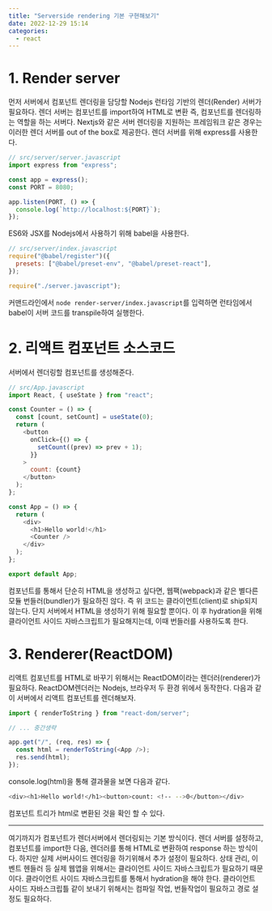 ```yaml
---
title: "Serverside rendering 기본 구현해보기"
date: 2022-12-29 15:14
categories:
  - react
---
```


# 1. Render server

먼저 서버에서 컴포넌트 렌더링을 담당할 Nodejs 런타임 기반의 렌더(Render) 서버가 필요하다. 렌더 서버는 컴포넌트를 import하여 HTML로 변환 즉, 컴포넌트를 렌더링하는 역할을 하는 서버다. Nextjs와 같은 서버 렌더링을 지원하는 프레임워크 같은 경우는 이러한 렌더 서버를 out of the box로 제공한다.
렌더 서버를 위해 express를 사용한다.

```javascript
// src/server/server.javascript
import express from "express";

const app = express();
const PORT = 8080;

app.listen(PORT, () => {
  console.log(`http://localhost:${PORT}`);
});
```

ES6와 JSX를 Nodejs에서 사용하기 위해 babel을 사용한다.

```javascript
// src/server/index.javascript
require("@babel/register")({
  presets: ["@babel/preset-env", "@babel/preset-react"],
});

require("./server.javascript");
```

커맨드라인에서 `node render-server/index.javascript`를 입력하면 런타임에서 babel이 서버 코드를 transpile하여 실행한다.

# 2. 리액트 컴포넌트 소스코드

서버에서 렌더링할 컴포넌트를 생성해준다.

```javascript
// src/App.javascript
import React, { useState } from "react";

const Counter = () => {
  const [count, setCount] = useState(0);
  return (
    <button
      onClick={() => {
        setCount((prev) => prev + 1);
      }}
    >
      count: {count}
    </button>
  );
};

const App = () => {
  return (
    <div>
      <h1>Hello world!</h1>
      <Counter />
    </div>
  );
};

export default App;
```

컴포넌트를 통해서 단순히 HTML을 생성하고 싶다면, 웹팩(webpack)과 같은 별다른 모듈 번들러(bundler)가 필요하진 않다. 즉 위 코드는 클라이언트(client)로 ship되지 않는다. 단지 서버에서 HTML을 생성하기 위해 필요할 뿐이다.
이 후 hydration을 위해 클라이언트 사이드 자바스크립트가 필요해지는데, 이때 번들러를 사용하도록 한다.

# 3. Renderer(ReactDOM)

리액트 컴포넌트를 HTML로 바꾸기 위해서는 ReactDOM이라는 렌더러(renderer)가 필요하다. ReactDOM렌더러는 Nodejs, 브라우저 두 환경 위에서 동작한다.
다음과 같이 서버에서 리액트 컴포넌트를 렌더해보자.

```javascript
import { renderToString } from "react-dom/server";

// ... 중간생략

app.get("/", (req, res) => {
  const html = renderToString(<App />);
  res.send(html);
});
```

console.log(html)을 통해 결과물을 보면 다음과 같다.

```bash
<div><h1>Hello world!</h1><button>count: <!-- -->0</button></div>
```

컴포넌트 트리가 html로 변환된 것을 확인 할 수 있다.

---

여기까지가 컴포넌트가 렌더서버에서 렌더링되는 기본 방식이다. 렌더 서버를 설정하고, 컴포넌트를 import한 다음, 렌더러를 통해 HTML로 변환하여 response 하는 방식이다.
하지만 실제 서버사이드 렌더링을 하기위해서 추가 설정이 필요하다. 상태 관리, 이벤트 헨들러 등 실제 웹앱을 위해서는 클라이언트 사이드 자바스크립트가 필요하기 때문이다. 클라이언트 사이드 자바스크립트를 통해서 hydration을 해야 한다.
클라이언트 사이드 자바스크립틀 같이 보내기 위해서는 컴파일 작업, 번들작업이 필요하고 경로 설정도 필요하다.
